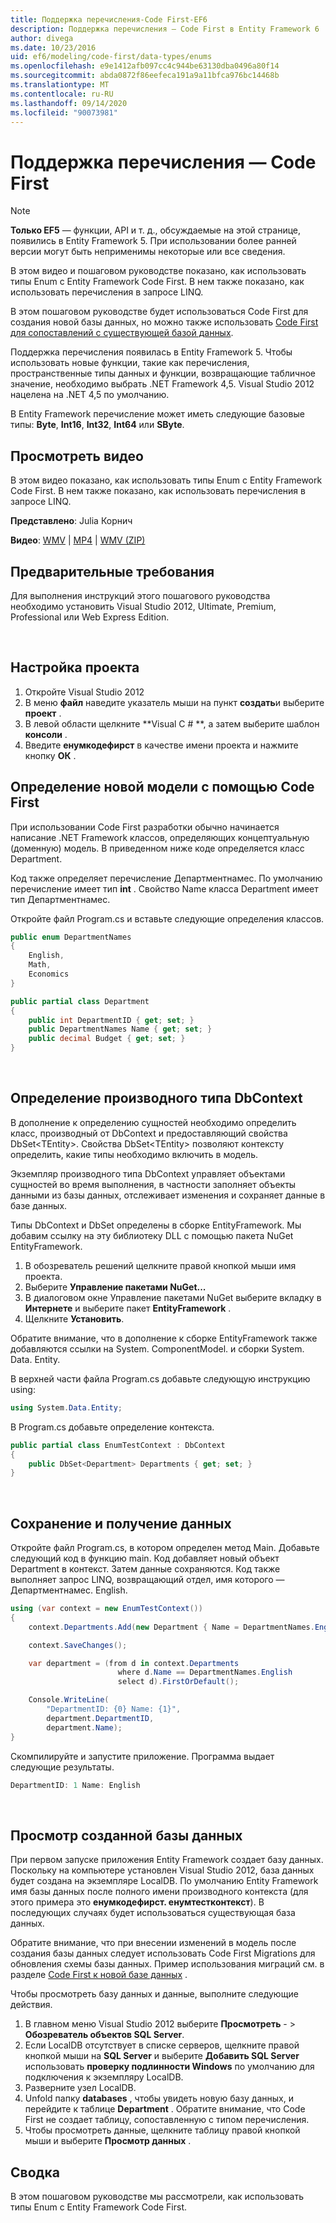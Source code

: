 ```yaml
---
title: Поддержка перечисления-Code First-EF6
description: Поддержка перечисления — Code First в Entity Framework 6
author: divega
ms.date: 10/23/2016
uid: ef6/modeling/code-first/data-types/enums
ms.openlocfilehash: e9e1412afb097cc4c944be63130dba0496a80f14
ms.sourcegitcommit: abda0872f86eefeca191a9a11bfca976bc14468b
ms.translationtype: MT
ms.contentlocale: ru-RU
ms.lasthandoff: 09/14/2020
ms.locfileid: "90073981"
---
```

# <a name="enum-support---code-first"></a>Поддержка перечисления — Code First
> [!NOTE]
> **Только EF5** — функции, API и т. д., обсуждаемые на этой странице, появились в Entity Framework 5. При использовании более ранней версии могут быть неприменимы некоторые или все сведения.

В этом видео и пошаговом руководстве показано, как использовать типы Enum с Entity Framework Code First. В нем также показано, как использовать перечисления в запросе LINQ.

В этом пошаговом руководстве будет использоваться Code First для создания новой базы данных, но можно также использовать [Code First для сопоставлений с существующей базой данных](xref:ef6/modeling/code-first/workflows/existing-database).

Поддержка перечисления появилась в Entity Framework 5. Чтобы использовать новые функции, такие как перечисления, пространственные типы данных и функции, возвращающие табличное значение, необходимо выбрать .NET Framework 4,5. Visual Studio 2012 нацелена на .NET 4,5 по умолчанию.

В Entity Framework перечисление может иметь следующие базовые типы: **Byte**, **Int16**, **Int32**, **Int64** или **SByte**.

## <a name="watch-the-video"></a>Просмотреть видео
В этом видео показано, как использовать типы Enum с Entity Framework Code First. В нем также показано, как использовать перечисления в запросе LINQ.

**Представлено**: Julia Корнич

**Видео**: [WMV](https://download.microsoft.com/download/A/5/8/A583DEE8-FD5C-47EE-A4E1-966DDF39D1DA/HDI-ITPro-MSDN-winvideo-enumwithcodefirst.wmv)  |  [MP4](https://download.microsoft.com/download/A/5/8/A583DEE8-FD5C-47EE-A4E1-966DDF39D1DA/HDI-ITPro-MSDN-mp4video-enumwithcodefirst.m4v)  |  [WMV (ZIP)](https://download.microsoft.com/download/A/5/8/A583DEE8-FD5C-47EE-A4E1-966DDF39D1DA/HDI-ITPro-MSDN-winvideo-enumwithcodefirst.zip)

## <a name="pre-requisites"></a>Предварительные требования

Для выполнения инструкций этого пошагового руководства необходимо установить Visual Studio 2012, Ultimate, Premium, Professional или Web Express Edition.

 

## <a name="set-up-the-project"></a>Настройка проекта

1.  Откройте Visual Studio 2012
2.  В меню **файл** наведите указатель мыши на пункт **создать**и выберите **проект** .
3.  В левой области щелкните **Visual C \# **, а затем выберите шаблон **консоли** .
4.  Введите **енумкодефирст** в качестве имени проекта и нажмите кнопку **ОК** .

## <a name="define-a-new-model-using-code-first"></a>Определение новой модели с помощью Code First

При использовании Code First разработки обычно начинается написание .NET Framework классов, определяющих концептуальную (доменную) модель. В приведенном ниже коде определяется класс Department.

Код также определяет перечисление Департментнамес. По умолчанию перечисление имеет тип **int** . Свойство Name класса Department имеет тип Департментнамес.

Откройте файл Program.cs и вставьте следующие определения классов.

``` csharp
public enum DepartmentNames
{
    English,
    Math,
    Economics
}     

public partial class Department
{
    public int DepartmentID { get; set; }
    public DepartmentNames Name { get; set; }
    public decimal Budget { get; set; }
}
```
 

## <a name="define-the-dbcontext-derived-type"></a>Определение производного типа DbContext

В дополнение к определению сущностей необходимо определить класс, производный от DbContext и предоставляющий свойства DbSet&lt;TEntity&gt;. Свойства DbSet&lt;TEntity&gt; позволяют контексту определить, какие типы необходимо включить в модель.

Экземпляр производного типа DbContext управляет объектами сущностей во время выполнения, в частности заполняет объекты данными из базы данных, отслеживает изменения и сохраняет данные в базе данных.

Типы DbContext и DbSet определены в сборке EntityFramework. Мы добавим ссылку на эту библиотеку DLL с помощью пакета NuGet EntityFramework.

1.  В обозреватель решений щелкните правой кнопкой мыши имя проекта.
2.  Выберите **Управление пакетами NuGet...**
3.  В диалоговом окне Управление пакетами NuGet выберите вкладку в **Интернете** и выберите пакет **EntityFramework** .
4.  Щелкните **Установить**.

Обратите внимание, что в дополнение к сборке EntityFramework также добавляются ссылки на System. ComponentModel. и сборки System. Data. Entity.

В верхней части файла Program.cs добавьте следующую инструкцию using:

``` csharp
using System.Data.Entity;
```

В Program.cs добавьте определение контекста. 

``` csharp
public partial class EnumTestContext : DbContext
{
    public DbSet<Department> Departments { get; set; }
}
```
 

## <a name="persist-and-retrieve-data"></a>Сохранение и получение данных

Откройте файл Program.cs, в котором определен метод Main. Добавьте следующий код в функцию main. Код добавляет новый объект Department в контекст. Затем данные сохраняются. Код также выполняет запрос LINQ, возвращающий отдел, имя которого — Департментнамес. English.

``` csharp
using (var context = new EnumTestContext())
{
    context.Departments.Add(new Department { Name = DepartmentNames.English });

    context.SaveChanges();

    var department = (from d in context.Departments
                        where d.Name == DepartmentNames.English
                        select d).FirstOrDefault();

    Console.WriteLine(
        "DepartmentID: {0} Name: {1}",
        department.DepartmentID,  
        department.Name);
}
```

Скомпилируйте и запустите приложение. Программа выдает следующие результаты.

``` csharp
DepartmentID: 1 Name: English
```
 

## <a name="view-the-generated-database"></a>Просмотр созданной базы данных

При первом запуске приложения Entity Framework создает базу данных. Поскольку на компьютере установлен Visual Studio 2012, база данных будет создана на экземпляре LocalDB. По умолчанию Entity Framework имя базы данных после полного имени производного контекста (для этого примера это **енумкодефирст. енумтестконтекст**). В последующих случаях будет использоваться существующая база данных.  

Обратите внимание, что при внесении изменений в модель после создания базы данных следует использовать Code First Migrations для обновления схемы базы данных. Пример использования миграций см. в разделе [Code First к новой базе данных](xref:ef6/modeling/code-first/workflows/new-database) .

Чтобы просмотреть базу данных и данные, выполните следующие действия.

1.  В главном меню Visual Studio 2012 выберите **Просмотреть**  - &gt; **Обозреватель объектов SQL Server**.
2.  Если LocalDB отсутствует в списке серверов, щелкните правой кнопкой мыши на **SQL Server** и выберите **Добавить SQL Server** использовать **проверку подлинности Windows** по умолчанию для подключения к экземпляру LocalDB.
3.  Разверните узел LocalDB.
4.  Unfold папку **databases** , чтобы увидеть новую базу данных, и перейдите к таблице **Department** . Обратите внимание, что Code First не создает таблицу, сопоставленную с типом перечисления.
5.  Чтобы просмотреть данные, щелкните таблицу правой кнопкой мыши и выберите **Просмотр данных** .

## <a name="summary"></a>Сводка

В этом пошаговом руководстве мы рассмотрели, как использовать типы Enum с Entity Framework Code First. 
